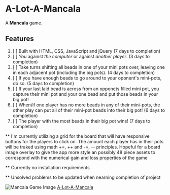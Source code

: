 # A-Lot-A-Mancala
A **Mancala** game. 

## Features
1. [ ] Built with HTML, CSS, JavaScript and jQuery (7 days to completion)
2. [ ] *You* against *the computer* or against *another player*. (3 days to completion)
3. [ ] Take turns shifting all beads in one of your mini pots over, leaving one in each adjacent pot (including the big pots). (4 days to completion)
4. [ ] If you have enough beads to go around to your oponent's mini-pots, do so. (5 days to completion)
5. [ ] If your last laid bead is across from an opponets filled mini pot, you capture their mini pot and your one bead and put those beads in your big pot!
6. [ ] When/if one player has no more beads in any of their mini-pots, the other play can put all of their mini-pot beads into their big pot! (6 days to completion)
7. [ ] The player with the most beads in their big pot wins! (7 days to completion)

** I'm currently utilizing a grid for the board that will have responsive buttons for the players to click on. The amount each player has in their pots will be traked using math +=, ++ and -=, -- principles. Hopeful for a board image overlay to give the app more style an possibly 48 piece assets to correspond with the numerical gain and loss properties of the game

** Currently no installation requirements

** Unsolved problems to be updated when nearning completion of project

![Mancala Game Image](http://www.adrcrafts.com/wp-content/uploads/2018/06/Mancala-boardclassic-wooden-toyplay-woodenwooden-game-7.jpg)
[A-Lot-A-Mancala](https://drewdevero.github.io/A-Lot-A-Mancala)
